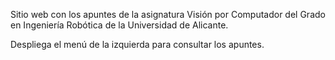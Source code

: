 Sitio web con los apuntes de la asignatura Visión por Computador del Grado en Ingeniería Robótica de la Universidad de Alicante.

Despliega el menú de la izquierda para consultar los apuntes.
